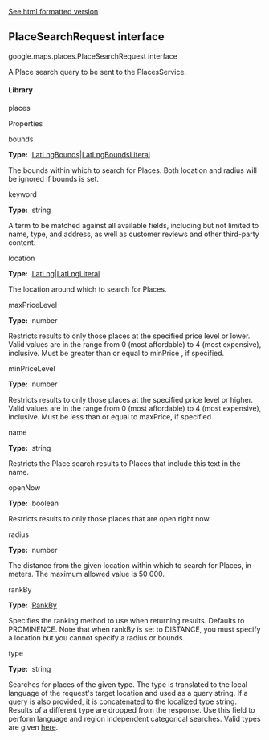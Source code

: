 [See html formatted version](https://huasofoundries.github.io/google-maps-documentation/PlaceSearchRequest.html)


PlaceSearchRequest interface
----------------------------

google.maps.places.PlaceSearchRequest interface

A Place search query to be sent to the PlacesService.

#### Library

places

Properties

bounds

**Type:**  [LatLngBounds](https://github.com/amenadiel/google-maps-documentation/blob/master/docs/LatLngBounds.md)|[LatLngBoundsLiteral](https://github.com/amenadiel/google-maps-documentation/blob/master/docs/LatLngBoundsLiteral.md)

The bounds within which to search for Places. Both location and radius will be ignored if bounds is set.

keyword

**Type:**  string

A term to be matched against all available fields, including but not limited to name, type, and address, as well as customer reviews and other third-party content.

location

**Type:**  [LatLng](https://github.com/amenadiel/google-maps-documentation/blob/master/docs/LatLng.md)|[LatLngLiteral](https://github.com/amenadiel/google-maps-documentation/blob/master/docs/LatLngLiteral.md)

The location around which to search for Places.

maxPriceLevel

**Type:**  number

Restricts results to only those places at the specified price level or lower. Valid values are in the range from 0 (most affordable) to 4 (most expensive), inclusive. Must be greater than or equal to minPrice , if specified.

minPriceLevel

**Type:**  number

Restricts results to only those places at the specified price level or higher. Valid values are in the range from 0 (most affordable) to 4 (most expensive), inclusive. Must be less than or equal to maxPrice, if specified.

name

**Type:**  string

Restricts the Place search results to Places that include this text in the name.

openNow

**Type:**  boolean

Restricts results to only those places that are open right now.

radius

**Type:**  number

The distance from the given location within which to search for Places, in meters. The maximum allowed value is 50 000.

rankBy

**Type:**  [RankBy](https://github.com/amenadiel/google-maps-documentation/blob/master/docs/RankBy.md)

Specifies the ranking method to use when returning results. Defaults to PROMINENCE. Note that when rankBy is set to DISTANCE, you must specify a location but you cannot specify a radius or bounds.

type

**Type:**  string

Searches for places of the given type. The type is translated to the local language of the request's target location and used as a query string. If a query is also provided, it is concatenated to the localized type string. Results of a different type are dropped from the response. Use this field to perform language and region independent categorical searches. Valid types are given [here](https://developers.google.com/maps/documentation/places/supported_types).